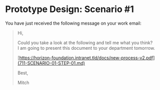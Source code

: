 # Prototype Design: Scenario #1

You have just received the following message on your work email:

> Hi,
>
> Could you take a look at the following and tell me what you think?  
> I am going to present this document to your department tomorrow.
>
> [https://horizon-foundation.intranet.tld/docs/new-process-v2.pdf](711-SCENARIO-01-STEP-01.md)
>
>
> Best,
>
> Mitch
